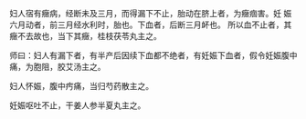 妇人宿有癥病，经断未及三月，而得漏下不止，胎动在脐上者，为癥痼害。妊
娠六月动者，前三月经水利时，胎也。下血者，后断三月衃也。
所以血不止者，其癥不去故也，当下其癥，桂枝茯苓丸主之。

师曰：妇人有漏下者，有半产后因续下血都不绝者，有妊娠下血者，假令妊娠腹中痛，为胞阻，胶艾汤主之。

妇人怀娠，腹中㽲痛，当归芍药散主之。

妊娠呕吐不止，干姜人参半夏丸主之。